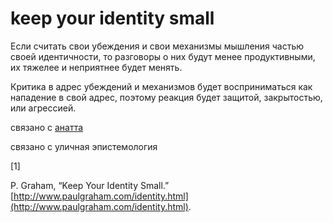 # keep your identity small
Если считать свои убеждения и свои механизмы мышления частью своей идентичности, то разговоры о них будут менее продуктивными, их тяжелее и неприятнее будет менять. 

Критика в адрес убеждений и механизмов будет восприниматься как нападение в свой адрес, поэтому реакция будет защитой, закрытостью, или агрессией.

связано с [анатта](%D0%B0%D0%BD%D0%B0%D1%82%D1%82%D0%B0)

связано с уличная эпистемология

\[1\]

P. Graham, “Keep Your Identity Small.” [http://www.paulgraham.com/identity.html](http://www.paulgraham.com/identity.html).